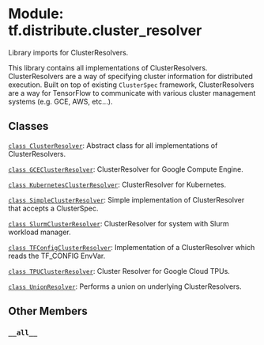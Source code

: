 <div itemscope itemtype="http://developers.google.com/ReferenceObject">
<meta itemprop="name" content="tf.distribute.cluster_resolver" />
<meta itemprop="path" content="Stable" />
<meta itemprop="property" content="__all__"/>
</div>

# Module: tf.distribute.cluster_resolver

Library imports for ClusterResolvers.

This library contains all implementations of ClusterResolvers.
ClusterResolvers are a way of specifying cluster information for distributed
execution. Built on top of existing `ClusterSpec` framework, ClusterResolvers
are a way for TensorFlow to communicate with various cluster management
systems (e.g. GCE, AWS, etc...).

## Classes

[`class ClusterResolver`](../../tf/distribute/cluster_resolver/ClusterResolver.md): Abstract class for all implementations of ClusterResolvers.

[`class GCEClusterResolver`](../../tf/distribute/cluster_resolver/GCEClusterResolver.md): ClusterResolver for Google Compute Engine.

[`class KubernetesClusterResolver`](../../tf/distribute/cluster_resolver/KubernetesClusterResolver.md): ClusterResolver for Kubernetes.

[`class SimpleClusterResolver`](../../tf/distribute/cluster_resolver/SimpleClusterResolver.md): Simple implementation of ClusterResolver that accepts a ClusterSpec.

[`class SlurmClusterResolver`](../../tf/distribute/cluster_resolver/SlurmClusterResolver.md): ClusterResolver for system with Slurm workload manager.

[`class TFConfigClusterResolver`](../../tf/distribute/cluster_resolver/TFConfigClusterResolver.md): Implementation of a ClusterResolver which reads the TF_CONFIG EnvVar.

[`class TPUClusterResolver`](../../tf/distribute/cluster_resolver/TPUClusterResolver.md): Cluster Resolver for Google Cloud TPUs.

[`class UnionResolver`](../../tf/distribute/cluster_resolver/UnionResolver.md): Performs a union on underlying ClusterResolvers.

## Other Members

<h3 id="__all__"><code>__all__</code></h3>

